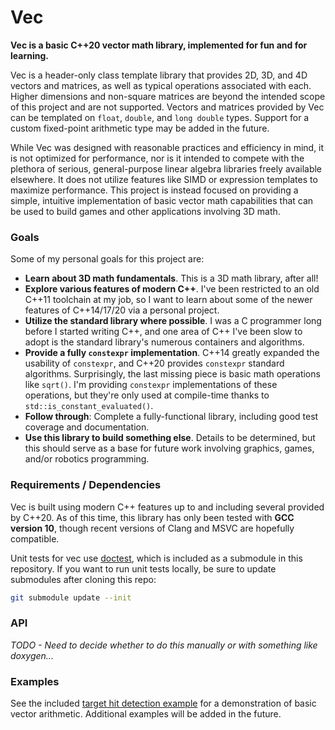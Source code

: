 # Vec
**Vec is a basic C++20 vector math library, implemented for fun and for learning.**

Vec is a header-only class template library that provides 2D, 3D, and 4D vectors and matrices, as
well as typical operations associated with each. Higher dimensions and non-square matrices are
beyond the intended scope of this project and are not supported. Vectors and matrices provided by
Vec can be templated on `float`, `double`, and `long double` types. Support for a custom fixed-point
arithmetic type may be added in the future.

While Vec was designed with reasonable practices and efficiency in mind, it is not optimized for
performance, nor is it intended to compete with the plethora of serious, general-purpose linear
algebra libraries freely available elsewhere. It does not utilize features like SIMD or expression 
templates to maximize performance. This project is instead focused on providing a simple, intuitive 
implementation of basic vector math capabilities that can be used to build games and other
applications involving 3D math.

### Goals
Some of my personal goals for this project are:
* **Learn about 3D math fundamentals**. This is a 3D math library, after all!
* **Explore various features of modern C++**. I've been restricted to an old C++11 toolchain at 
  my job, so I want to learn about some of the newer features of C++14/17/20 via a personal
  project.
* **Utilize the standard library where possible**. I was a C programmer long before I started 
  writing C++, and one area of C++ I've been slow to adopt is the standard library's numerous
  containers and algorithms.
* **Provide a fully `constexpr` implementation**. C++14 greatly expanded the usability of 
  `constexpr`, and C++20 provides `constexpr` standard algorithms. Surprisingly, the last missing 
  piece is basic math operations like `sqrt()`. I'm providing `constexpr` implementations of these 
  operations, but they're only used at compile-time thanks to `std::is_constant_evaluated()`.
* **Follow through**: Complete a fully-functional library, including good test coverage and 
  documentation.
* **Use this library to build something else**. Details to be determined, but this should serve as 
  a base for future work involving graphics, games, and/or robotics programming.

### Requirements / Dependencies

Vec is built using modern C++ features up to and including several provided by C++20. As of this 
time, this library has only been tested with **GCC version 10**, though recent versions of Clang
and MSVC are hopefully compatible.

Unit tests for vec use [doctest](https://github.com/onqtam/doctest), which is included as a 
submodule in this repository. If you want to run unit tests locally, be sure to update submodules 
after cloning this repo:
```bash
git submodule update --init
```

### API
*TODO - Need to decide whether to do this manually or with something like doxygen...*

### Examples
See the included [target hit detection example](examples/target_hit_detection.cpp) for a
demonstration of basic vector arithmetic. Additional examples will be added in the future.